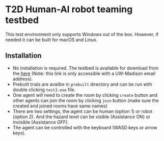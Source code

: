 # T2D Human-AI robot teaming testbed

This test environment only supports Windows out of the box. However, if needed it can be built for macOS and Linux.

## Installation

- No installation is required. The testbed is available for download from the [here](https://uwprod-my.sharepoint.com/:f:/g/personal/aakash2_wisc_edu/Evzo1Q_5RXlNsgCjv97ZiioBl3vu7bUQQs1nrRLx3dWdmQ?e=a9gB2Z) (Note: this link is only accessible with a UW-Madison email address).
- Prebuilt trials are availbe in `prebuilt` directory and can be run with double clicking `test3.exe` file.
- One agent will need to create the room by clicking `create` button and other agents can join the room by clicking `join` button (make sure the created and joined rooms have same names)
- There are two settings, the agent can be human (option 1) or robot (option 2). And the hazard level can be visible (Assistance ON) or invisible (Assistance OFF).
- The agent can be controlled with the keyboard (WASD keys or arrow keys).

